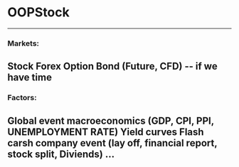 # OOPStock
---------------------------
### Markets:
Stock
Forex
Option
Bond
(Future, CFD) -- if we have time
---------------------------
### Factors:
Global event
macroeconomics (GDP, CPI, PPI, UNEMPLOYMENT RATE)
Yield curves
Flash carsh
company event (lay off, financial report, stock split, Diviends)
...
-----------------------------

